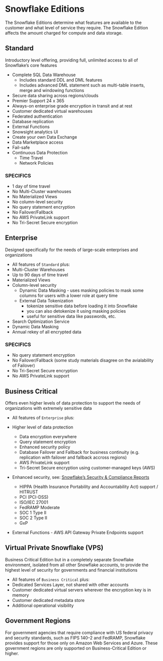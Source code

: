 # Snowflake Editions #

The Snowflake Editions determine what features are available to the customer and what level of service they require. The Snowflake Edition affects the amount charged for compute and data storage. 

## Standard ##
Introductory level offering, providing full, unlimited access to all of Snowflake’s core features
* Complete SQL Data Warehouse
  * Includes standard DDL and DML features
  * Includes advanced DML statement such as multi-table inserts, merge and windowing functions  
* Secure data sharing across regions/clouds
* Premier Support 24 x 365
* Always-on enterprise grade encryption in transit and at rest
* Customer dedicated virtual warehouses
* Federated authentication
* Database replication
* External Functions 
* Snowsight analytics UI 
* Create your own Data Exchange 
* Data Marketplace access
* Fail-safe
* Continuous Data Protection
  * Time Travel
  * Network Policies

### SPECIFICS ###
* 1 day of time travel
* No Multi-Cluster warehouses
* No Materialized Views
* No column-level security
* No query statement encryption
* No Failover/Fallback
* No AWS PrivateLink support
* No Tri-Secret Secure encryption

## Enterprise ##
Designed specifically for the needs of large-scale enterprises and organizations
* All features of `Standard` plus:
* Multi-Cluster Warehouses
* Up to 90 days of time travel
* Materialized Views
* Column-level security
  * Dynamic Data Masking - uses masking policies to mask some columns for users with a lower role at query time
  * External Data Tokenization
    * tokenize sensitive data before loading it into Snowflake
    * you can also detokenize it using masking policies
    * useful for sensitive data like passwords, etc.
* Search Optimization Service 
* Dynamic Data Masking 
* Annual rekey of all encrypted data

### SPECIFICS ###
* No query statement encryption
* No Failover/Fallback (some study materials disagree on the avialability of Failover)
* No Tri-Secret Secure encryption
* No AWS PrivateLink support

## Business Critical ##
Offers even higher levels of data protection to support the needs of organizations with extremely sensitive data
* All features of `Enterprise` plus:
* Higher level of data protection
  * Data encryption everywhere
  * Query statement encryption
  * Enhanced security policy
  * Database Failover and Fallback for business continuity (e.g. replication with failover and fallback accross regions)
  * AWS PrivateLink support
  * Tri-Secret Secure encryption using customer-managed keys (AWS)
* Enhanced security, see: [Snowflake’s Security & Compliance Reports](https://www.snowflake.com/snowflakes-security-compliance-reports/)

  * HIPPA (Health Insurance Portability and Accountability Act) support / HITRUST
  * PCI (PCI-DSS)
  * ISO/IEC 27001
  * FedRAMP Moderate
  * SOC 1 Type II
  * SOC 2 Type II
  * GxP
* External Functions - AWS API Gateway Private Endpoints support

## Virtual Private Snowflake (VPS) ##
Business Critical Edition but in a completely separate Snowflake environment, isolated from all other Snowflake accounts, to provide the highest level of security for governments and financial institutions
* All features of `Business Critical` plus:
* Dedicated Services Layer, not shared with other accounts
* Customer dedicated virtual servers wherever the encryption key is in memory
* Customer dedicated metadata store
* Additional operational visibility

## Government Regions ##
For government agencies that require compliance with US federal privacy and security standards, such as FIPS 140–2 and FedRAMP, Snowflake provides support for those only on Amazon Web Services and Azure. These government regions are only supported on Business-Critical Edition or higher.